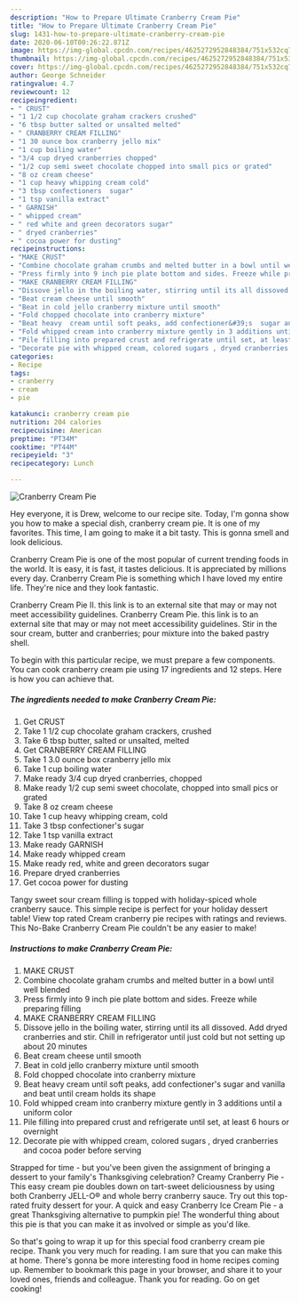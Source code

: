 ```yaml
---
description: "How to Prepare Ultimate Cranberry Cream Pie"
title: "How to Prepare Ultimate Cranberry Cream Pie"
slug: 1431-how-to-prepare-ultimate-cranberry-cream-pie
date: 2020-06-10T00:26:22.871Z
image: https://img-global.cpcdn.com/recipes/4625272952848384/751x532cq70/cranberry-cream-pie-recipe-main-photo.jpg
thumbnail: https://img-global.cpcdn.com/recipes/4625272952848384/751x532cq70/cranberry-cream-pie-recipe-main-photo.jpg
cover: https://img-global.cpcdn.com/recipes/4625272952848384/751x532cq70/cranberry-cream-pie-recipe-main-photo.jpg
author: George Schneider
ratingvalue: 4.7
reviewcount: 12
recipeingredient:
- " CRUST"
- "1 1/2 cup chocolate graham crackers crushed"
- "6 tbsp butter salted or unsalted melted"
- " CRANBERRY CREAM FILLING"
- "1 30 ounce box cranberry jello mix"
- "1 cup boiling water"
- "3/4 cup dryed cranberries chopped"
- "1/2 cup semi sweet chocolate chopped into small pics or grated"
- "8 oz cream cheese"
- "1 cup heavy whipping cream cold"
- "3 tbsp confectioners  sugar"
- "1 tsp vanilla extract"
- " GARNISH"
- " whipped cream"
- " red white and green decorators sugar"
- " dryed cranberries"
- " cocoa power for dusting"
recipeinstructions:
- "MAKE CRUST"
- "Combine chocolate graham crumbs and melted butter in a bowl until well blended"
- "Press firmly into 9 inch pie plate bottom and sides. Freeze while preparing filling"
- "MAKE CRANBERRY CREAM FILLING"
- "Dissove jello in the boiling water, stirring until its all dissoved. Add dryed cranberries and stir. Chill in refrigerator until just cold but not setting up about 20 minutes"
- "Beat cream cheese until smooth"
- "Beat in cold jello cranberry mixture until smooth"
- "Fold chopped chocolate into cranberry mixture"
- "Beat heavy  cream until soft peaks, add confectioner&#39;s  sugar and vanilla and beat until cream holds its shape"
- "Fold whipped cream into cranberry mixture gently in 3 additions until a uniform color"
- "Pile filling into prepared crust and refrigerate until set, at least 6 hours or overnight"
- "Decorate pie with whipped cream, colored sugars , dryed cranberries and cocoa poder before serving"
categories:
- Recipe
tags:
- cranberry
- cream
- pie

katakunci: cranberry cream pie 
nutrition: 204 calories
recipecuisine: American
preptime: "PT34M"
cooktime: "PT44M"
recipeyield: "3"
recipecategory: Lunch

---
```



![Cranberry Cream Pie](https://img-global.cpcdn.com/recipes/4625272952848384/751x532cq70/cranberry-cream-pie-recipe-main-photo.jpg)

Hey everyone, it is Drew, welcome to our recipe site. Today, I'm gonna show you how to make a special dish, cranberry cream pie. It is one of my favorites. This time, I am going to make it a bit tasty. This is gonna smell and look delicious.

Cranberry Cream Pie is one of the most popular of current trending foods in the world. It is easy, it is fast, it tastes delicious. It is appreciated by millions every day. Cranberry Cream Pie is something which I have loved my entire life. They're nice and they look fantastic.

Cranberry Cream Pie II. this link is to an external site that may or may not meet accessibility guidelines. Cranberry Cream Pie. this link is to an external site that may or may not meet accessibility guidelines. Stir in the sour cream, butter and cranberries; pour mixture into the baked pastry shell.


To begin with this particular recipe, we must prepare a few components. You can cook cranberry cream pie using 17 ingredients and 12 steps. Here is how you can achieve that.

<!--inarticleads1-->

##### The ingredients needed to make Cranberry Cream Pie:

1. Get  CRUST
1. Take 1 1/2 cup chocolate graham crackers, crushed
1. Take 6 tbsp butter, salted or unsalted, melted
1. Get  CRANBERRY CREAM FILLING
1. Take 1 3.0 ounce box cranberry jello mix
1. Take 1 cup boiling water
1. Make ready 3/4 cup dryed cranberries, chopped
1. Make ready 1/2 cup semi sweet chocolate, chopped into small pics or grated
1. Take 8 oz cream cheese
1. Take 1 cup heavy whipping cream, cold
1. Take 3 tbsp confectioner&#39;s  sugar
1. Take 1 tsp vanilla extract
1. Make ready  GARNISH
1. Make ready  whipped cream
1. Make ready  red, white and green decorators sugar
1. Prepare  dryed cranberries
1. Get  cocoa power for dusting


Tangy sweet sour cream filling is topped with holiday-spiced whole cranberry sauce. This simple recipe is perfect for your holiday dessert table! View top rated Cream cranberry pie recipes with ratings and reviews. This No-Bake Cranberry Cream Pie couldn&#39;t be any easier to make! 

<!--inarticleads2-->

##### Instructions to make Cranberry Cream Pie:

1. MAKE CRUST
1. Combine chocolate graham crumbs and melted butter in a bowl until well blended
1. Press firmly into 9 inch pie plate bottom and sides. Freeze while preparing filling
1. MAKE CRANBERRY CREAM FILLING
1. Dissove jello in the boiling water, stirring until its all dissoved. Add dryed cranberries and stir. Chill in refrigerator until just cold but not setting up about 20 minutes
1. Beat cream cheese until smooth
1. Beat in cold jello cranberry mixture until smooth
1. Fold chopped chocolate into cranberry mixture
1. Beat heavy  cream until soft peaks, add confectioner&#39;s  sugar and vanilla and beat until cream holds its shape
1. Fold whipped cream into cranberry mixture gently in 3 additions until a uniform color
1. Pile filling into prepared crust and refrigerate until set, at least 6 hours or overnight
1. Decorate pie with whipped cream, colored sugars , dryed cranberries and cocoa poder before serving


Strapped for time - but you&#39;ve been given the assignment of bringing a dessert to your family&#39;s Thanksgiving celebration? Creamy Cranberry Pie - This easy cream pie doubles down on tart-sweet deliciousness by using both Cranberry JELL-O® and whole berry cranberry sauce. Try out this top-rated fruity dessert for your. A quick and easy Cranberry Ice Cream Pie - a great Thanksgiving alternative to pumpkin pie! The wonderful thing about this pie is that you can make it as involved or simple as you&#39;d like. 

So that's going to wrap it up for this special food cranberry cream pie recipe. Thank you very much for reading. I am sure that you can make this at home. There's gonna be more interesting food in home recipes coming up. Remember to bookmark this page in your browser, and share it to your loved ones, friends and colleague. Thank you for reading. Go on get cooking!
